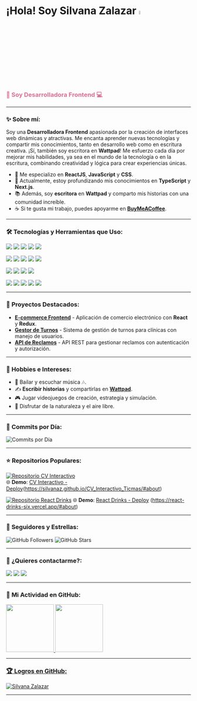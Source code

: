 # ¡Hola! Soy **Silvana Zalazar** <img src="https://media.giphy.com/media/hvRJCLFzcasrR4ia7z/giphy.gif" width="5%" alt="Hola!">

<h3 align="left" style="color:#DB7093">🌸 Soy Desarrolladora Frontend 💻</h3>

---

### ✨ **Sobre mí**:

Soy una **Desarrolladora Frontend** apasionada por la creación de interfaces web dinámicas y atractivas. Me encanta aprender nuevas tecnologías y compartir mis conocimientos, tanto en desarrollo web como en escritura creativa. ¡Sí, también soy escritora en **Wattpad**! Me esfuerzo cada día por mejorar mis habilidades, ya sea en el mundo de la tecnología o en la escritura, combinando creatividad y lógica para crear experiencias únicas.

- 💖 Me especializo en **ReactJS**, **JavaScript** y **CSS**.
- 🌱 Actualmente, estoy profundizando mis conocimientos en **TypeScript** y **Next.js**.
- 📚 Además, soy **escritora** en **Wattpad** y comparto mis historias con una comunidad increíble.
- ☕ Si te gusta mi trabajo, puedes apoyarme en **[BuyMeACoffee](https://www.buymeacoffee.com/silvanaz)**.

---

### 🛠️ **Tecnologías y Herramientas que Uso**:

<p align="left">
  <img src="https://img.shields.io/badge/Linux-DB7093?style=for-the-badge&logo=linux&logoColor=black" />
  <img src="https://img.shields.io/badge/Ubuntu-E95420?style=for-the-badge&logo=ubuntu&logoColor=white" />
  <img src="https://img.shields.io/badge/Node.js-43853D?style=for-the-badge&logo=node.js&logoColor=white" />
  <img src="https://img.shields.io/badge/Express.js-000000?style=for-the-badge&logo=express&logoColor=white" />
  <img src="https://img.shields.io/badge/MySQL-5F9EA0?style=for-the-badge&logo=mysql&logoColor=white" />
</p>

<p align="left">
  <img src="https://img.shields.io/badge/GitHub-800080?style=for-the-badge&logo=github&logoColor=white" />
  <img src="https://img.shields.io/badge/bootstrap-FF1493?style=for-the-badge&logo=bootstrap&logoColor=white" />
  <img src="https://img.shields.io/badge/HTML-CC0000?style=for-the-badge&logo=html5&logoColor=white" />
  <img src="https://img.shields.io/badge/CSS-blue?style=for-the-badge&logo=CSS3&logoColor=white" />
  <img src="https://img.shields.io/badge/-Postman-FF4500?style=for-the-badge&logo=postman&logoColor=white" />
</p>

<p align="left">
  <img src="https://img.shields.io/badge/SCRUM-lawngreen?style=for-the-badge&logo=SCRUM&logoColor=white" />
  <img src="https://img.shields.io/badge/Redux-593D88?style=for-the-badge&logo=redux&logoColor=white" />
  <img src="https://img.shields.io/badge/Javascript-yellow?style=for-the-badge&logo=javascript&logoColor=white" />
  <img src="https://img.shields.io/badge/sequelize-00CCAA?style=for-the-badge&logo=sequelize&logoColor=white" />
</p>

<p align="left">
  <img src="https://img.shields.io/badge/-VITE-494661?style=for-the-badge&logo=vite&logoColor=white" />
  <img src="https://img.shields.io/badge/REACT-black?style=for-the-badge&logo=REACT&logoColor=00CED1" />
  <img src="https://img.shields.io/badge/Material-ui-0081CB?style=for-the-badge&logo=material-ui&logoColor=white" />
  <img src="https://img.shields.io/badge/SASS-E91E63?style=for-the-badge&logo=SASS&logoColor=white" />
  <img src="https://img.shields.io/badge/styled--components-DB7093?style=for-the-badge&logo=styled-components&logoColor=white" />
</p>

---

### 🌟 **Proyectos Destacados**:

- [**E-commerce Frontend**](https://github.com/silvanaZ/ecommerce-frontend) - Aplicación de comercio electrónico con **React** y **Redux**.
- [**Gestor de Turnos**](https://github.com/silvanaZ/gestor-turnos) - Sistema de gestión de turnos para clínicas con manejo de usuarios.
- [**API de Reclamos**](https://github.com/silvanaZ/api-reclamos) - API REST para gestionar reclamos con autenticación y autorización.

---

### 🎨 **Hobbies e Intereses**:

- 💃 Bailar y escuchar música 🎶.
- ✍️ **Escribir historias** y compartirlas en **[Wattpad](https://www.wattpad.com/user/orangeloveii)**.
- 🎮 Jugar videojuegos de creación, estrategia y simulación.
- 🌸 Disfrutar de la naturaleza y el aire libre.

---

### 📅 **Commits por Día**:

![Commits por Día](https://github-readme-streak-stats.herokuapp.com/?user=silvanaZ&theme=jolly)

---

### ⭐ **Repositorios Populares**:

[![Repositorio CV Interactivo](https://github-readme-stats.vercel.app/api/pin/?username=silvanaZ&repo=CV_Interactivo_Ticmas&theme=synthwave)](https://github.com/silvanaZ/CV_Interactivo_Ticmas)  
🌐 **Demo**: [CV Interactivo - Deploy](https://silvanaz.github.io/CV_Interactivo_Ticmas/)(https://silvanaz.github.io/CV_Interactivo_Ticmas/#about)

[![Repositorio React Drinks](https://github-readme-stats.vercel.app/api/pin/?username=silvanaZ&repo=react-drinks&theme=synthwave)](https://github.com/SilvanaZ/react-drinks)
🌐 **Demo**: [React Drinks - Deploy](https://silvanaz.github.io/CV_Interactivo_Ticmas/) (https://react-drinks-six.vercel.app/#about)

---

### 🌟 **Seguidores y Estrellas**:

![GitHub Followers](https://img.shields.io/github/followers/silvanaZ?style=social)
![GitHub Stars](https://img.shields.io/github/stars/silvanaZ?style=social)

---

### 💌 **¿Quieres contactarme?**:

<p align="left">
<a href="mailto:silvana.zalazar.dev@gmail.com" target="_blank"><img src="https://img.shields.io/badge/Gmail-D14836?style=for-the-badge&logo=gmail&logoColor=white"></a>
<a href="https://www.linkedin.com/in/silvana-rocio-zalazar-8b107221b/" target="_blank"><img src="https://img.shields.io/badge/LinkedIn-0077B5?style=for-the-badge&logo=linkedin&logoColor=white"></a>
 <a href="https://portfolio-sz.netlify.app" target="_blank" /><img src="https://img.shields.io/badge/Portfolio-pink?style=for-the-badge&logo=REACT&logoColor=purple"></a>
</p>

---

### 🌈 **Mi Actividad en GitHub**:

<div>
<a href="https://github.com/silvanaZ">
  <img height="130em" src="https://github-readme-stats.vercel.app/api?username=silvanaZ&show_icons=true&theme=synthwave"/>
  <img height="130em" src="https://github-readme-stats.vercel.app/api/top-langs/?username=silvanaZ&layout=compact&langs_count=7&theme=radical"/>
</div>

---

### 🏆 **Logros en GitHub**:

![Silvana Zalazar](https://github-profile-trophy.vercel.app/?username=silvanaZ&theme=darkhub&no-frame=true&no-bg=false&margin-w=4) 

---
